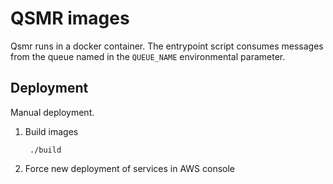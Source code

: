 
# QSMR images

Qsmr runs in a docker container. The entrypoint script consumes messages 
from the queue named in the `QUEUE_NAME` environmental parameter.


## Deployment

Manual deployment.

1. Build images
    
        ./build

2. Force new deployment of services in AWS console
